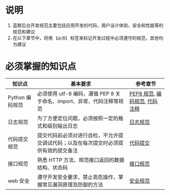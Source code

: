 # 说明

1. 蓝鲸后台开发规范主要包括应用开发的代码，用户设计体验，安全和性能等的规范和建议
2. 在以下章节中，将用 `【必须】` 标签来标记开发过程中必须遵守的规范，其他均为建议

# 必须掌握的知识点

| 知识点 | 基本要求 | 参考章节 |
| ------ | ------ | ------ |
|  Python 编码规范  | 必须使用 utf-8 编码，遵循 PEP 8 关于命名、import、异常、代码注释等规范 |  [PEP8 规范](./代码规范/PEP8规范.md), [编码规范](./代码规范/编码规范.md), [代码注释](./代码规范/代码注释.md) |
| 日志规范 | 为了方便定位问题，必须按照一定的格式和级别输出日志 | [日志规范](./代码规范/日志规范.md) |
| 代码提交规范 | 提交代码前必须对进行自检，不允许提交调试代码；以及在每次提交时必须提供有效的提交备注 |  [代码提交](./代码规范/代码提交.md) |
| 接口规范 | 熟悉 HTTP 方法、规范接口返回的数据结构、状态码 |  [接口规范](./代码规范/接口规范.md) |
| web 安全 | 遵守开发安全要求，禁止高危操作，掌握常见漏洞原理及防御的方法 | [安全规范](./安全规范/基本要求.md) |
